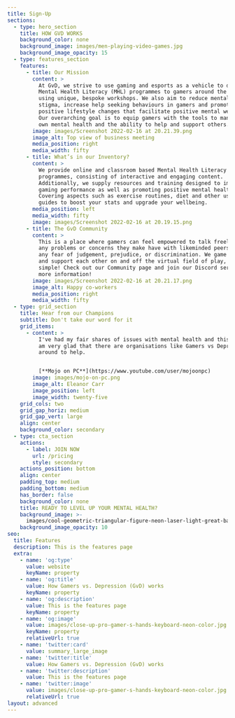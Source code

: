 ```yaml
---
title: Sign-Up
sections:
  - type: hero_section
    title: HOW GVD WORKS
    background_color: none
    background_image: images/men-playing-video-games.jpg
    background_image_opacity: 15
  - type: features_section
    features:
      - title: Our Mission
        content: >
          At GvD, we strive to use gaming and esports as a vehicle to deliver
          Mental Health Literacy (MHL) programmes to gamers around the World
          using unique, bespoke workshops. We also aim to reduce mental health
          stigma, increase help seeking behaviours in gamers and promote
          positive lifestyle changes that facilitate positive mental wellbeing.
          Our overarching goal is to equip gamers with the tools to manage their
          own mental health and the ability to help and support others.
        image: images/Screenshot 2022-02-16 at 20.21.39.png
        image_alt: Top view of business meeting
        media_position: right
        media_width: fifty
      - title: What’s in our Inventory?
        content: >
          We provide online and classroom based Mental Health Literacy
          programmes, consisting of interactive and engaging content.
          Additionally, we supply resources and training designed to improve
          gaming performance as well as promoting positive mental health.
          Covering aspects such as exercise routines, diet and other useful
          guides to boost your stats and upgrade your wellbeing.
        media_position: left
        media_width: fifty
        image: images/Screenshot 2022-02-16 at 20.19.15.png
      - title: The GvD Community
        content: >
          This is a place where gamers can feel empowered to talk freely about
          any problems or concerns they make have with likeminded peers, without
          any fear of judgement, prejudice, or discrimination. We game together,
          and support each other on and off the virtual field of play, it’s that
          simple! Check out our Community page and join our Discord server for
          more information!
        image: images/Screenshot 2022-02-16 at 20.21.17.png
        image_alt: Happy co-workers
        media_position: right
        media_width: fifty
  - type: grid_section
    title: Hear from our Champions
    subtitle: Don't take our word for it
    grid_items:
      - content: >
          I've had my fair shares of issues with mental health and this is why I
          am very glad that there are organisations like Gamers vs Depression
          around to help.


          [**Mojo on PC**](https://www.youtube.com/user/mojoonpc)
        image: images/mojo-on-pc.png
        image_alt: Eleanor Carr
        image_position: left
        image_width: twenty-five
    grid_cols: two
    grid_gap_horiz: medium
    grid_gap_vert: large
    align: center
    background_color: secondary
  - type: cta_section
    actions:
      - label: JOIN NOW
        url: /pricing
        style: secondary
    actions_position: bottom
    align: center
    padding_top: medium
    padding_bottom: medium
    has_border: false
    background_color: none
    title: READY TO LEVEL UP YOUR MENTAL HEALTH?
    background_image: >-
      images/cool-geometric-triangular-figure-neon-laser-light-great-backgrounds.jpg
    background_image_opacity: 10
seo:
  title: Features
  description: This is the features page
  extra:
    - name: 'og:type'
      value: website
      keyName: property
    - name: 'og:title'
      value: How Gamers vs. Depression (GvD) works
      keyName: property
    - name: 'og:description'
      value: This is the features page
      keyName: property
    - name: 'og:image'
      value: images/close-up-pro-gamer-s-hands-keyboard-neon-color.jpg
      keyName: property
      relativeUrl: true
    - name: 'twitter:card'
      value: summary_large_image
    - name: 'twitter:title'
      value: How Gamers vs. Depression (GvD) works
    - name: 'twitter:description'
      value: This is the features page
    - name: 'twitter:image'
      value: images/close-up-pro-gamer-s-hands-keyboard-neon-color.jpg
      relativeUrl: true
layout: advanced
---
```


